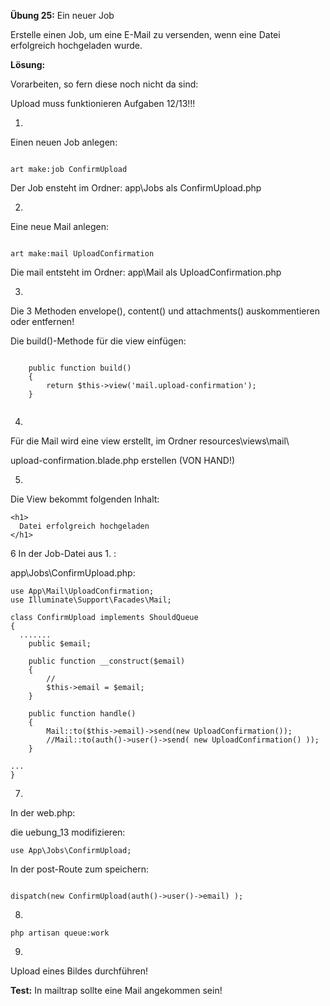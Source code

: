 **Übung 25:** Ein neuer Job

Erstelle einen Job, um eine E-Mail zu versenden,
wenn eine Datei erfolgreich hochgeladen wurde.

**Lösung:**

Vorarbeiten, so fern diese noch nicht da sind:

Upload muss funktionieren Aufgaben 12/13!!!

1.
Einen neuen Job anlegen:

```

art make:job ConfirmUpload

```

Der Job ensteht im Ordner: app\Jobs als ConfirmUpload.php


2.
Eine neue Mail anlegen:

```

art make:mail UploadConfirmation

```

Die mail entsteht im Ordner: app\Mail als UploadConfirmation.php


3.
Die 3 Methoden envelope(), content() und attachments() auskommentieren oder entfernen!

Die build()-Methode für die view einfügen:

```

    public function build()
    {
        return $this->view('mail.upload-confirmation');
    }


```

4. 
Für die Mail wird eine view erstellt,
im Ordner resources\views\mail\ 

upload-confirmation.blade.php erstellen (VON HAND!)


5.
Die View bekommt folgenden Inhalt:

```
<h1>
  Datei erfolgreich hochgeladen
</h1>
```

6
In der Job-Datei aus 1. :

app\Jobs\ConfirmUpload.php:

```
use App\Mail\UploadConfirmation;
use Illuminate\Support\Facades\Mail;

class ConfirmUpload implements ShouldQueue
{
  .......
    public $email;

	public function __construct($email)
	{
		//
		$this->email = $email;
	}
		
	public function handle()
	{
		Mail::to($this->email)->send(new UploadConfirmation());
		//Mail::to(auth()->user()->send( new UploadConfirmation() ));
	}

...
}
```

7.
In der web.php:

die uebung_13 modifizieren:

```
use App\Jobs\ConfirmUpload;
```

In der post-Route zum speichern:

```

dispatch(new ConfirmUpload(auth()->user()->email) );

```

8.

```
php artisan queue:work
```

9.
Upload eines Bildes durchführen!

**Test:**
In mailtrap sollte eine Mail angekommen sein!

